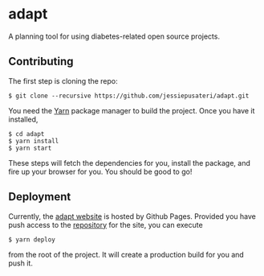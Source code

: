# adapt

A planning tool for using diabetes-related open source projects.

## Contributing

The first step is cloning the repo:

```
$ git clone --recursive https://github.com/jessiepusateri/adapt.git
```

You need the [Yarn](https://yarnpkg.com/) package manager to build the project. Once you
have it installed,

```
$ cd adapt
$ yarn install
$ yarn start
```

These steps will fetch the dependencies for you, install the package, and fire
up your browser for you. You should be good to go!

## Deployment

Currently, the [adapt website][adapt_website] is hosted by Github Pages.
Provided you have push access to the [repository][website_repo] for the site,
you can execute

```
$ yarn deploy
```

from the root of the project. It will create a production build for you and push
it.

[adapt_website]: https://use-adapt.github.io/
[website_repo]: https://github.com/use-adapt/use-adapt.github.io/
